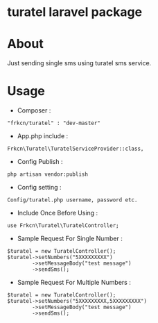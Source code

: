 # turatel laravel package

About
====================

Just sending single sms using turatel sms service.

Usage
====================

- Composer : 
```
"frkcn/turatel" : "dev-master"
```
- App.php include : 
``` 
Frkcn\Turatel\TuratelServiceProvider::class,
```
- Config Publish : 
```
php artisan vendor:publish 
```

- Config setting  : 
```
Config/turatel.php username, password etc.
```

- Include Once Before Using :

```
use Frkcn\Turatel\TuratelController;
```

- Sample Request For Single Number : 


```
$turatel = new TuratelController();
$turatel->setNumbers("5XXXXXXXXX")
        ->setMessageBody("test message")
        ->sendSms();
```

- Sample Request For Multiple Numbers : 

```
$turatel = new TuratelController();
$turatel->setNumbers("5XXXXXXXXX,5XXXXXXXXX")
        ->setMessageBody("test message")
        ->sendSms();
```
